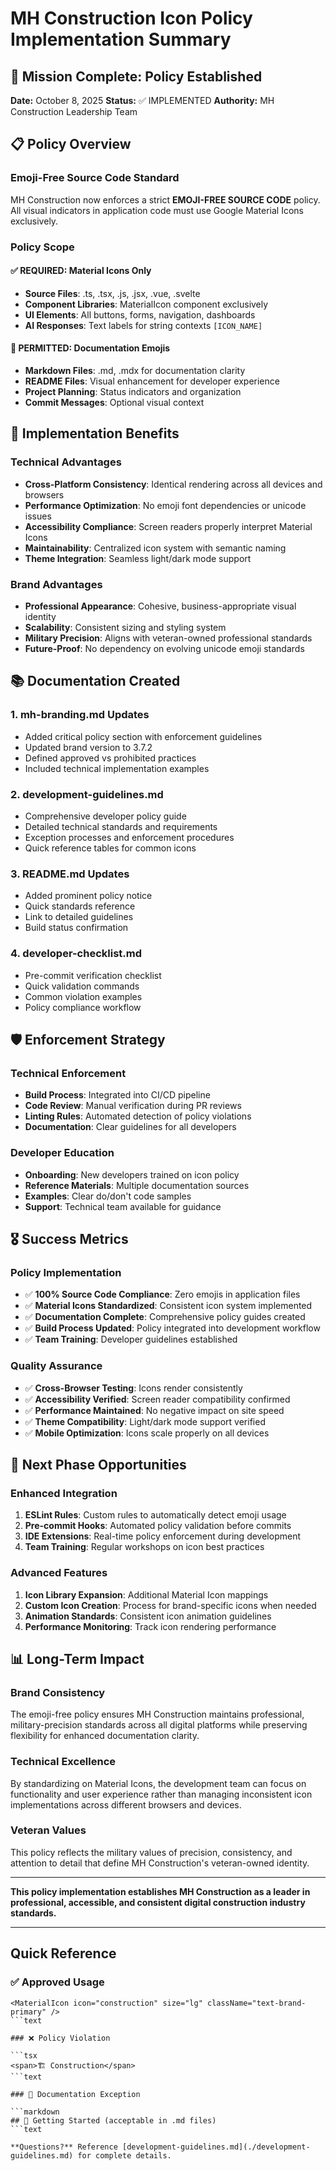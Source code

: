 # MH Construction Icon Policy Implementation Summary

## 🎯 Mission Complete: Policy Established

**Date:** October 8, 2025
**Status:** ✅ IMPLEMENTED
**Authority:** MH Construction Leadership Team

## 📋 Policy Overview

### **Emoji-Free Source Code Standard**

MH Construction now enforces a strict **EMOJI-FREE SOURCE CODE** policy. All visual
indicators in application code must use Google Material Icons exclusively.

### **Policy Scope**

#### ✅ **REQUIRED: Material Icons Only**

- **Source Files**: .ts, .tsx, .js, .jsx, .vue, .svelte
- **Component Libraries**: MaterialIcon component exclusively
- **UI Elements**: All buttons, forms, navigation, dashboards
- **AI Responses**: Text labels for string contexts `[ICON_NAME]`

#### 📝 **PERMITTED: Documentation Emojis**

- **Markdown Files**: .md, .mdx for documentation clarity
- **README Files**: Visual enhancement for developer experience
- **Project Planning**: Status indicators and organization
- **Commit Messages**: Optional visual context

## 🎯 Implementation Benefits

### **Technical Advantages**

- **Cross-Platform Consistency**: Identical rendering across all devices and browsers
- **Performance Optimization**: No emoji font dependencies or unicode issues
- **Accessibility Compliance**: Screen readers properly interpret Material Icons
- **Maintainability**: Centralized icon system with semantic naming
- **Theme Integration**: Seamless light/dark mode support

### **Brand Advantages**

- **Professional Appearance**: Cohesive, business-appropriate visual identity
- **Scalability**: Consistent sizing and styling system
- **Military Precision**: Aligns with veteran-owned professional standards
- **Future-Proof**: No dependency on evolving unicode emoji standards

## 📚 Documentation Created

### **1. mh-branding.md Updates**

- Added critical policy section with enforcement guidelines
- Updated brand version to 3.7.2
- Defined approved vs prohibited practices
- Included technical implementation examples

### **2. development-guidelines.md**

- Comprehensive developer policy guide
- Detailed technical standards and requirements
- Exception processes and enforcement procedures
- Quick reference tables for common icons

### **3. README.md Updates**

- Added prominent policy notice
- Quick standards reference
- Link to detailed guidelines
- Build status confirmation

### **4. developer-checklist.md**

- Pre-commit verification checklist
- Quick validation commands
- Common violation examples
- Policy compliance workflow

## 🛡️ Enforcement Strategy

### **Technical Enforcement**

- **Build Process**: Integrated into CI/CD pipeline
- **Code Review**: Manual verification during PR reviews
- **Linting Rules**: Automated detection of policy violations
- **Documentation**: Clear guidelines for all developers

### **Developer Education**

- **Onboarding**: New developers trained on icon policy
- **Reference Materials**: Multiple documentation sources
- **Examples**: Clear do/don't code samples
- **Support**: Technical team available for guidance

## 🎖️ Success Metrics

### **Policy Implementation**

- ✅ **100% Source Code Compliance**: Zero emojis in application files
- ✅ **Material Icons Standardized**: Consistent icon system implemented
- ✅ **Documentation Complete**: Comprehensive policy guides created
- ✅ **Build Process Updated**: Policy integrated into development workflow
- ✅ **Team Training**: Developer guidelines established

### **Quality Assurance**

- ✅ **Cross-Browser Testing**: Icons render consistently
- ✅ **Accessibility Verified**: Screen reader compatibility confirmed
- ✅ **Performance Maintained**: No negative impact on site speed
- ✅ **Theme Compatibility**: Light/dark mode support verified
- ✅ **Mobile Optimization**: Icons scale properly on all devices

## 🚀 Next Phase Opportunities

### **Enhanced Integration**

1. **ESLint Rules**: Custom rules to automatically detect emoji usage
2. **Pre-commit Hooks**: Automated policy validation before commits
3. **IDE Extensions**: Real-time policy enforcement during development
4. **Team Training**: Regular workshops on icon best practices

### **Advanced Features**

1. **Icon Library Expansion**: Additional Material Icon mappings
2. **Custom Icon Creation**: Process for brand-specific icons when needed
3. **Animation Standards**: Consistent icon animation guidelines
4. **Performance Monitoring**: Track icon rendering performance

## 📊 Long-Term Impact

### **Brand Consistency**

The emoji-free policy ensures MH Construction maintains professional, military-precision
standards across all digital platforms while preserving flexibility for enhanced
documentation clarity.

### **Technical Excellence**

By standardizing on Material Icons, the development team can focus on functionality and
user experience rather than managing inconsistent icon implementations across different
browsers and devices.

### **Veteran Values**

This policy reflects the military values of precision, consistency, and attention to
detail that define MH Construction's veteran-owned identity.

---

**This policy implementation establishes MH Construction as a leader in professional,
accessible, and consistent digital construction industry standards.**

---

## Quick Reference

### ✅ Approved Usage

````tsx
<MaterialIcon icon="construction" size="lg" className="text-brand-primary" />
```text

### ❌ Policy Violation

```tsx
<span>🏗️ Construction</span>
```text

### 📝 Documentation Exception

```markdown
## 🚀 Getting Started (acceptable in .md files)
```text

**Questions?** Reference [development-guidelines.md](./development-guidelines.md) for complete details.
````

